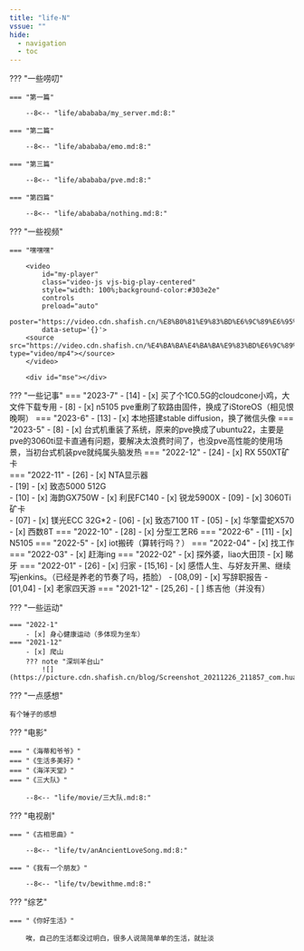 ```yaml
---
title: "life-N"
vssue: ""
hide:
  - navigation
  - toc
---
```


??? "一些唠叨"

    === "第一篇"

        --8<-- "life/abababa/my_server.md:8:"

    === "第二篇"

        --8<-- "life/abababa/emo.md:8:"

    === "第三篇"

        --8<-- "life/abababa/pve.md:8:"

    === "第四篇"

        --8<-- "life/abababa/nothing.md:8:"

??? "一些视频"

    === "嘿嘿嘿"

        <video
            id="my-player"
            class="video-js vjs-big-play-centered"
            style="width: 100%;background-color:#303e2e"
            controls
            preload="auto"
            poster="https://video.cdn.shafish.cn/%E8%B0%81%E9%83%BD%E6%9C%89%E6%95%85%E4%BA%8B.png"
            data-setup='{}'>
        <source src="https://video.cdn.shafish.cn/%E4%BA%BA%E4%BA%BA%E9%83%BD%E6%9C%89%E7%BC%98%E7%94%B1.mp4" type="video/mp4"></source>
        </video>

        <div id="mse"></div>

??? "一些记事"
    === "2023-7"
        - [14] 
            - [x] 买了个1C0.5G的cloudcone小鸡，大文件下载专用
        - [8] 
            - [x] n5105 pve重刷了软路由固件，换成了iStoreOS（相见恨晚啊）
    === "2023-6"
        - [13]
            - [x] 本地搭建stable diffusion，换了微信头像
    === "2023-5"
        - [8] 
            - [x] 台式机重装了系统，原来的pve换成了ubuntu22，主要是pve的3060ti显卡直通有问题，要解决太浪费时间了，也没pve高性能的使用场景，当初台式机装pve就纯属头脑发热
    === "2022-12"
        - [24]
            - [x] RX 550XT矿卡  
    === "2022-11"
        - [26]
            - [x] NTA显示器      
        - [19] 
            - [x] 致态5000 512G  
        - [10] 
            - [x] 海韵GX750W
            - [x] 利民FC140
            - [x] 锐龙5900X
        - [09] 
            - [x] 3060Ti矿卡    
        - [07] 
            - [x] 镁光ECC 32G*2
        - [06] 
            - [x] 致态7100 1T
        - [05] 
            - [x] 华擎雷蛇X570
            - [x] 西数8T
    === "2022-10"
        - [28]
            - [x] 分型工艺R6
    === "2022-6"
        - [11]
            - [x] N5105
    === "2022-5"
        - [x] iot搬砖（算转行吗？）
    === "2022-04"
        - [x] 找工作
    === "2022-03"
        - [x] 赶海ing
    === "2022-02"
        - [x] 探外婆，liao大田顶
        - [x] 睇牙
    === "2022-01"
        - [26]
            - [x] 归家
        - [15,16]
            - [x] 感悟人生、与好友开黑、继续写jenkins。（已经是养老的节奏了吗，捂脸）
        - [08,09]
            - [x] 写辞职报告
        - [01,04]
            - [x] 老家四天游
    === "2021-12"
        - [25,26]
            - [ ] 练吉他（并没有）

??? "一些运动"

    === "2022-1"
        - [x] 身心健康运动（多体现为坐车）
    === "2021-12"
        - [x] 爬山
        ??? note "深圳羊台山"
            ![](https://picture.cdn.shafish.cn/blog/Screenshot_20211226_211857_com.huawei.health.jpg)        

??? "一点感想"

    有个锤子的感想

??? "电影"

    === "《海蒂和爷爷》"
    === "《生活多美好》"
    === "《海洋天堂》"
    === "《三大队》"

        --8<-- "life/movie/三大队.md:8:"

??? "电视剧"

    === "《古相思曲》"

        --8<-- "life/tv/anAncientLoveSong.md:8:"

    === "《我有一个朋友》"

        --8<-- "life/tv/bewithme.md:8:"

??? "综艺"

    === "《你好生活》"        

        唉，自己的生活都没过明白，很多人说简简单单的生活，就扯淡